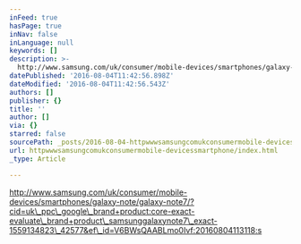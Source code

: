 ```yaml
---
inFeed: true
hasPage: true
inNav: false
inLanguage: null
keywords: []
description: >-
  http://www.samsung.com/uk/consumer/mobile-devices/smartphones/galaxy-note/galaxy-note7/?cid=uk_ppc_google_brand+product:core-exact-evaluate_brand+product_samsunggalaxynote7_exact-1559134823_42577&ef_id=V6BWsQAABLmo0Ivf:20160804113118:s
datePublished: '2016-08-04T11:42:56.898Z'
dateModified: '2016-08-04T11:42:56.543Z'
authors: []
publisher: {}
title: ''
author: []
via: {}
starred: false
sourcePath: _posts/2016-08-04-httpwwwsamsungcomukconsumermobile-devicessmartphone.md
url: httpwwwsamsungcomukconsumermobile-devicessmartphone/index.html
_type: Article

---
```

http://www.samsung.com/uk/consumer/mobile-devices/smartphones/galaxy-note/galaxy-note7/?cid=uk\_ppc\_google\_brand+product:core-exact-evaluate\_brand+product\_samsunggalaxynote7\_exact-1559134823\_42577&ef\_id=V6BWsQAABLmo0Ivf:20160804113118:s